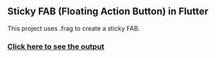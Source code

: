 ## Sticky FAB (Floating Action Button) in Flutter

This project uses .frag to create a sticky FAB.

### [Click here to see the output](https://www.instagram.com/p/C3MsOKNtCEA/?utm_source=ig_web_copy_link&igsh=MzRlODBiNWFlZA==)
